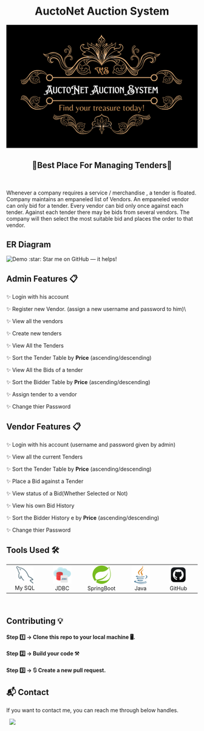  <h1 align="center">AuctoNet Auction System</h1> 
 

<div align="center">
  <img alt="Demo" src="ReadmeImages/Project%20Log.png" />
</div>
<h2 align="center">🌟Best Place For Managing Tenders🌟</h2>


<br>
<br>
Whenever a company  requires a service / merchandise , a tender is floated. Company maintains an empaneled list of Vendors. An empaneled vendor can only bid for a tender. Every vendor can bid only once against   each tender. Against each tender there may be   bids from several vendors. The company will then select the most suitable bid and places the order to that vendor.



## ER Diagram
<img alt="Demo" src="Images/ER.jpg" />
:star: Star me on GitHub — it helps!

## Admin Features 📋

✨ Login with his account

✨ Register new Vendor. (assign a new username and password to him)\

✨ View all the vendors

✨ Create new tenders

✨ View All the Tenders

✨ Sort the Tender Table by **Price** (ascending/descending)

✨ View All the Bids of a tender

✨ Sort the Bidder Table by **Price** (ascending/descending)

✨ Assign tender to a vendor

✨ Change thier Password

## Vendor Features 📋

✨ Login with his account (username and password given by admin)

✨ View all the current Tenders

✨ Sort the Tender Table by **Price** (ascending/descending)

✨ Place a Bid against a Tender

✨ View status of a Bid(Whether Selected or Not)

✨ View his own Bid History

✨ Sort the Bidder History e by **Price** (ascending/descending)

✨ Change thier Password


## Tools Used 🛠️
<table align="center">
  
  <tr>
      <td align="center" width="100">
        <img src="tools/mysql.png" width="45" height="45" alt="HTML" />
      <br>My SQL
    </td>
    
 <td align="center" width="100">
        <img src="tools/jdbc.png" width="48" height="48" alt="CSS" />
      <br>JDBC
    </td> 
    
<td align="center" width="100">
        <img src="tools/springboot.png" width="48" height="48" alt="Java" />
      <br>SpringBoot
    </td>
    
<td align="center" width="100">
        <img src="tools/java.png" width="48" height="48" alt="javascript" />
      <br>Java 
    </td>
    
<td align="center" width="100">
        <img src="tools/github.png" width="48" height="48" alt="Vuejs" />
      <br>GitHub
    </td> 
  </tr> 
  </table>


<br>



## Contributing 💡
#### Step 1️⃣    -> Clone this repo to your local machine 🖥️.

#### Step 2️⃣    -> **Build your code** ⚒️

#### Step 3️⃣    -> 🔃 Create a new pull request.





<h2>📬 Contact</h2>

If you want to contact me, you can reach me through below handles.


&nbsp;&nbsp;<a href="https://www.linkedin.com/in/shubham-bhati-787319213/"><img src="https://www.felberpr.com/wp-content/uploads/linkedin-logo.png" width="30"></img></a>

